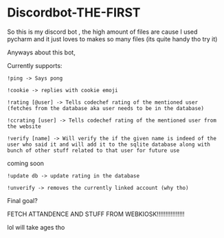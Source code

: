 # Discordbot-THE-FIRST

So this is my discord bot , the high amount of files are cause I used pycharm and it just loves to makes so many files (its quite handy tho try it)

Anyways about this bot,

Currently supports:


    !ping -> Says pong

    !cookie -> replies with cookie emoji

    !rating [@user] -> Tells codechef rating of the mentioned user (fetches from the database aka user needs to be in the database)
    
    !ccrating [user] -> Tells codechef rating of the mentioned user from the website
    
    !verify [name] -> Will verify the if the given name is indeed of the user who said it and will add it to the sqlite database along with bunch of other stuff related to that user for future use
 
 

coming soon


    !update db -> update rating in the database
    
    !unverify -> removes the currently linked account (why tho)


Final goal?

   FETCH ATTANDENCE AND STUFF FROM WEBKIOSK!!!!!!!!!!!!!!!!

   lol will take ages tho
